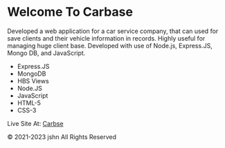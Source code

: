 <h1>Welcome To Carbase</h1>
<p>Developed a web application for a car service company, that can used for save clients and their vehicle information in records. Highly useful for managing huge client base. Developed with use of Node.js, Express.JS, Mongo DB, and JavaScript.</p>
<ul>
<li>Express.JS</li>
<li>MongoDB</li>
<li>HBS Views</li>
<li>Node.JS</li>
<li>JavaScript</li>
<li>HTML-5</li>
<li>CSS-3</li>
</ul>
<p>Live Site At: <a href="https://carbase-comp2106.onrender.com">Carbse</a></p>
<span>&copy; 2021-2023 jshn</span>
<span>All Rights Reserved</span>
